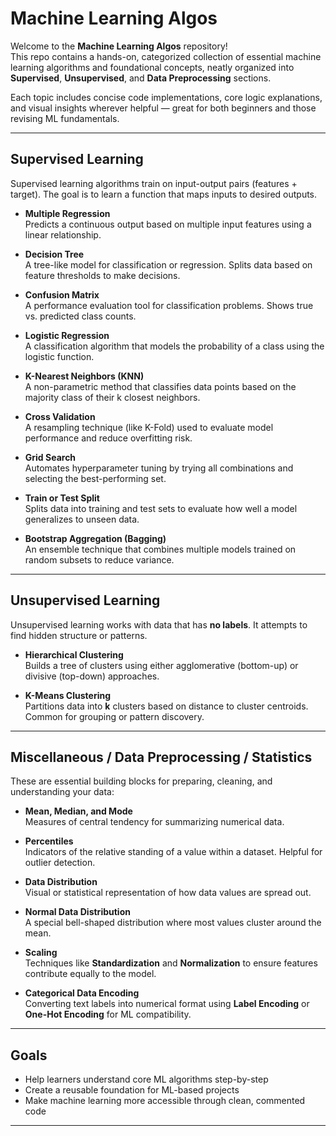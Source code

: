 # Machine Learning Algos

Welcome to the **Machine Learning Algos** repository!  
This repo contains a hands-on, categorized collection of essential machine learning algorithms and foundational concepts, neatly organized into **Supervised**, **Unsupervised**, and **Data Preprocessing** sections.

Each topic includes concise code implementations, core logic explanations, and visual insights wherever helpful — great for both beginners and those revising ML fundamentals.

---

## Supervised Learning

Supervised learning algorithms train on input-output pairs (features + target). The goal is to learn a function that maps inputs to desired outputs.

- **Multiple Regression**  
  Predicts a continuous output based on multiple input features using a linear relationship.

- **Decision Tree**  
  A tree-like model for classification or regression. Splits data based on feature thresholds to make decisions.

- **Confusion Matrix**  
  A performance evaluation tool for classification problems. Shows true vs. predicted class counts.

- **Logistic Regression**  
  A classification algorithm that models the probability of a class using the logistic function.

- **K-Nearest Neighbors (KNN)**  
  A non-parametric method that classifies data points based on the majority class of their k closest neighbors.

- **Cross Validation**  
  A resampling technique (like K-Fold) used to evaluate model performance and reduce overfitting risk.

- **Grid Search**  
  Automates hyperparameter tuning by trying all combinations and selecting the best-performing set.

- **Train or Test Split**  
  Splits data into training and test sets to evaluate how well a model generalizes to unseen data.

- **Bootstrap Aggregation (Bagging)**  
  An ensemble technique that combines multiple models trained on random subsets to reduce variance.

---

## Unsupervised Learning

Unsupervised learning works with data that has **no labels**. It attempts to find hidden structure or patterns.

- **Hierarchical Clustering**  
  Builds a tree of clusters using either agglomerative (bottom-up) or divisive (top-down) approaches.

- **K-Means Clustering**  
  Partitions data into **k** clusters based on distance to cluster centroids. Common for grouping or pattern discovery.

---

## Miscellaneous / Data Preprocessing / Statistics

These are essential building blocks for preparing, cleaning, and understanding your data:

- **Mean, Median, and Mode**  
  Measures of central tendency for summarizing numerical data.

- **Percentiles**  
  Indicators of the relative standing of a value within a dataset. Helpful for outlier detection.

- **Data Distribution**  
  Visual or statistical representation of how data values are spread out.

- **Normal Data Distribution**  
  A special bell-shaped distribution where most values cluster around the mean.

- **Scaling**  
  Techniques like **Standardization** and **Normalization** to ensure features contribute equally to the model.

- **Categorical Data Encoding**  
  Converting text labels into numerical format using **Label Encoding** or **One-Hot Encoding** for ML compatibility.

---

## Goals

- Help learners understand core ML algorithms step-by-step  
- Create a reusable foundation for ML-based projects  
- Make machine learning more accessible through clean, commented code

---
